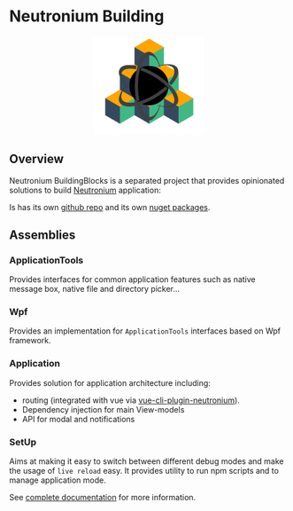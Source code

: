 # Neutronium Building


<p align="center"><img <p align="center"><img width="200"src="../images/logo/bb-logo.png"></p>

## Overview


Neutronium BuildingBlocks is a separated project that provides opinionated solutions to build [Neutronium](https://github.com/NeutroniumCore/Neutronium) application:

Is has its own [github repo](https://github.com/NeutroniumCore/Neutronium.BuildingBlocks/blob/master/README.md) and its own [nuget packages](https://www.nuget.org/packages/Neutronium.BuildingBlocks.Standard/).


## Assemblies

### ApplicationTools
Provides interfaces for common application features such as native message box, native file and directory picker...

### Wpf
Provides an implementation for `ApplicationTools` interfaces based on Wpf framework.

### Application
Provides solution for application architecture including:
  - routing (integrated with vue via [vue-cli-plugin-neutronium](https://github.com/NeutroniumCore/vue-cli-plugin-neutronium)).
  - Dependency injection for main View-models
  - API for modal and notifications
  
### SetUp
Aims at making it easy to switch between different debug modes and make the usage of `live reload` easy. It provides utility to run npm scripts and to manage application mode.


See [complete documentation](https://neutroniumcore.github.io/Neutronium.BuildingBlocks/) for more information.
